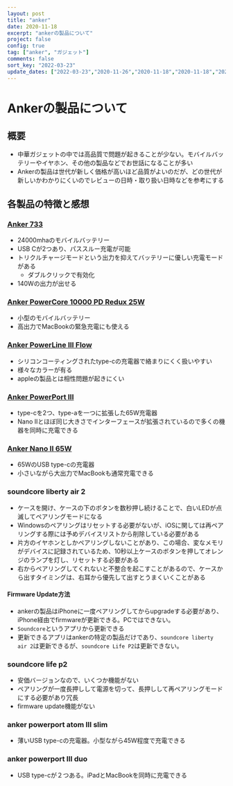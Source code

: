 ```yaml
---
layout: post
title: "anker"
date: 2020-11-18
excerpt: "ankerの製品について"
project: false
config: true
tag: ["anker", "ガジェット"]
comments: false
sort_key: "2022-03-23"
update_dates: ["2022-03-23","2020-11-26","2020-11-18","2020-11-18","2020-11-18"]
---
```


# Ankerの製品について

## 概要
 - 中華ガジェットの中では高品質で問題が起きることが少ない。モバイルバッテリーやイヤホン、その他の製品などでお世話になることが多い  
 - Ankerの製品は世代が新しく価格が高いほど品質がよいのだが、どの世代が新しいかわかりにくいのでレビューの日時・取り扱い日時などを参考にする

## 各製品の特徴と感想

### [Anker 733](https://www.anker.com/products/a1289?variant=41974285041814)
 - 24000mhaのモバイルバッテリー
 - USB Cが2つあり、パススルー充電が可能
 - トリクルチャージモードという出力を抑えてバッテリーに優しい充電モードがある
   - ダブルクリックで有効化
 - 140Wの出力が出せる

### [Anker PowerCore 10000 PD Redux 25W](https://www.ankerjapan.com/collections/mobilebattery/products/a1246)
 - 小型のモバイルバッテリー
 - 高出力でMacBookの緊急充電にも使える

### [Anker PowerLine III Flow](https://www.ankerjapan.com/collections/cable/products/a8553)
 - シリコンコーティングされたtype-cの充電器で絡まりにくく扱いやすい
 - 様々なカラーが有る
 - appleの製品とは相性問題が起きにくい

### [Anker PowerPort III](https://k-tai.watch.impress.co.jp/docs/news/1388741.html)
 - type-cを2つ、type-aを一つに拡張した65W充電器
 - Nano IIとほぼ同じ大きさでインターフェースが拡張されているので多くの機器を同時に充電できる

### [Anker Nano II 65W](https://www.ankerjapan.com/collections/pdcharger/products/a2663)
 - 65WのUSB type-cの充電器
 - 小さいながら大出力でMacBookも通常充電できる

### soundcore liberty air 2
 - ケースを開け、ケースの下のボタンを数秒押し続けることで、白いLEDが点滅してペアリングモードになる  
 - Windowsのペアリングはリセットする必要がないが、iOSに関しては再ペアリングする際には予めデバイスリストから削除している必要がある  
 - 片方のイヤホンとしかペアリングしないことがあり、この場合、変なメモリがデバイスに記録されているため、10秒以上ケースのボタンを押してオレンジのランプを灯し、リセットする必要がある
 - 右からペアリングしてくれないと不整合を起こすことがあるので、ケースから出すタイミングは、右耳から優先して出すとうまくいくことがある

#### Firmware Update方法
 - ankerの製品はiPhoneに一度ペアリングしてからupgradeする必要があり、iPhone経由でfirmwareが更新できる。PCではできない。  
 - `Soundcore`というアプリから更新できる  
 - 更新できるアプリはankerの特定の製品だけであり、`soundcore liberty air 2`は更新できるが、`soundcore Life P2`は更新できない。  

### soundcore life p2
 - 安価バージョンなので、いくつか機能がない  
 - ペアリングが一度長押しして電源を切って、長押しして再ペアリングモードにする必要があり冗長
 - firmware update機能がない  

### anker powerport atom Ⅲ slim
 - 薄いUSB type-cの充電器。小型ながら45W程度で充電できる  

### anker powerport Ⅲ duo
 - USB type-cが２つある。iPadとMacBookを同時に充電できる  
